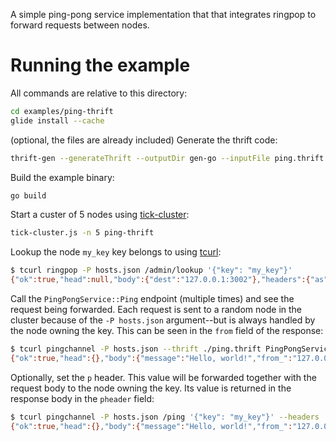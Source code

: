 A simple ping-pong service implementation that that integrates ringpop to forward requests between nodes.

# Running the example

All commands are relative to this directory:
```bash
cd examples/ping-thrift
glide install --cache
```

(optional, the files are already included) Generate the thrift code:
```bash
thrift-gen --generateThrift --outputDir gen-go --inputFile ping.thrift
```

Build the example binary:
```bash
go build
```

Start a custer of 5 nodes using [tick-cluster][1]:
```bash
tick-cluster.js -n 5 ping-thrift
```

Lookup the node `my_key` key belongs to using [tcurl][2]:
```bash
$ tcurl ringpop -P hosts.json /admin/lookup '{"key": "my_key"}'
{"ok":true,"head":null,"body":{"dest":"127.0.0.1:3002"},"headers":{"as":"json"},"trace":"7a612e506428cec2"}
```

Call the `PingPongService::Ping` endpoint (multiple times) and see the request being forwarded. Each request is sent to a random node in the cluster because of the `-P hosts.json` argument--but is always handled by the node owning the key. This can be seen in the `from` field of the response:
```bash
$ tcurl pingchannel -P hosts.json --thrift ./ping.thrift PingPongService::Ping '{"request": {"key": "my_key"}}'
{"ok":true,"head":{},"body":{"message":"Hello, world!","from_":"127.0.0.1:3002","pheader":""},"headers":{"as":"thrift"},"trace":"650cbf0656e215e2"}
```

Optionally, set the `p` header. This value will be forwarded together with the request body to the node owning the key. Its value is returned in the response body in the `pheader` field:
```bash
$ tcurl pingchannel -P hosts.json /ping '{"key": "my_key"}' --headers '{"p": "my_header"}'
{"ok":true,"head":{},"body":{"message":"Hello, world!","from_":"127.0.0.1:3002","pheader":"my_header"},"headers":{"as":"thrift"},"trace":"b5526f9625a88347"}
```

[1]:https://github.com/uber/ringpop-common/
[2]:https://github.com/uber/tcurl
